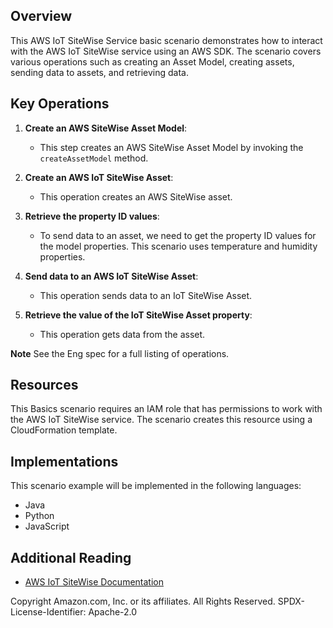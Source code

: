 ## Overview
This AWS IoT SiteWise Service basic scenario demonstrates how to interact with the AWS IoT SiteWise service using an AWS SDK. The scenario covers various operations such as creating an Asset Model, creating assets, sending data to assets, and retrieving data.

## Key Operations

1. **Create an AWS SiteWise Asset Model**:
   - This step creates an AWS SiteWise Asset Model by invoking the `createAssetModel` method.

2. **Create an AWS IoT SiteWise Asset**:
   - This operation creates an AWS SiteWise asset.

3. **Retrieve the property ID values**:
   - To send data to an asset, we need to get the property ID values for the model properties. This scenario uses temperature and humidity properties.

4. **Send data to an AWS IoT SiteWise Asset**:
   - This operation sends data to an IoT SiteWise Asset.

5. **Retrieve the value of the IoT SiteWise Asset property**:
   - This operation gets data from the asset.

**Note** See the Eng spec for a full listing of operations. 

## Resources

This Basics scenario requires an IAM role that has permissions to work with the AWS IoT SiteWise service. The scenario creates this resource using a CloudFormation template.

## Implementations

This scenario example will be implemented in the following languages:

- Java
- Python
- JavaScript

## Additional Reading

- [AWS IoT SiteWise Documentation](https://docs.aws.amazon.com/iot-sitewise/latest/userguide/what-is-sitewise.html)

Copyright Amazon.com, Inc. or its affiliates. All Rights Reserved. SPDX-License-Identifier: Apache-2.0
